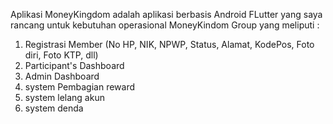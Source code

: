 Aplikasi MoneyKingdom adalah aplikasi berbasis Android FLutter yang saya rancang untuk kebutuhan operasional MoneyKindom Group yang meliputi :
1. Registrasi Member (No HP, NIK, NPWP, Status, Alamat, KodePos, Foto diri, Foto KTP, dll)
2. Participant's Dashboard
3. Admin Dashboard
4. system Pembagian reward
5. system lelang akun
6. system denda
